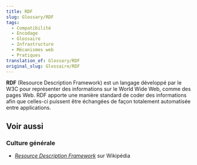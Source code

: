 ```yaml
---
title: RDF
slug: Glossary/RDF
tags:
  - Compatibilité
  - Encodage
  - Glossaire
  - Infrastructure
  - Mécanismes web
  - Pratiques
translation_of: Glossary/RDF
original_slug: Glossaire/RDF
---
```


**RDF** (Resource Description Framework) est un langage développé par le W3C pour représenter des informations sur le World Wide Web, comme des pages Web. RDF apporte une manière standard de coder des informations afin que celles-ci puissent être échangées de façon totalement automatisée entre applications.

## Voir aussi

### Culture générale

- [<i lang="en">Resource Description Framework</i>](https://fr.wikipedia.org/wiki/Resource_Description_Framework) sur Wikipédia
